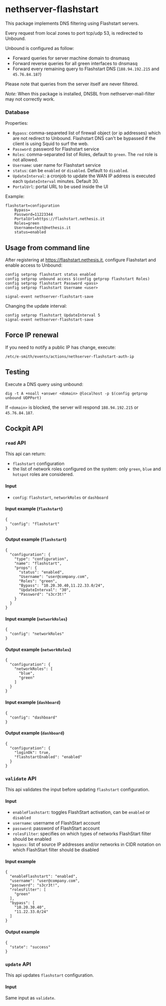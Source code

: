 # nethserver-flashstart

This package implements DNS filtering using Flashstart servers.

Every request from local zones to port tcp/udp 53, is redirected to Unbound.

Unbound is configured as follow:

- Forward queries for server machine domain to dnsmasq
- Forward reverse queries for all green interfaces to dnsmasq
- Forward every remaining query to Flashstart DNS (``188.94.192.215`` and ``45.76.84.187``)

Please note that queries from the server itself are never filtered.

*Note:* When this package is installed, DNSBL from nethserver-mail-filter may not correctly work.

### Database

Properties:
- ``Bypass``: comma-separeted list of firewall object (or ip addresses) which are not redirect to Unbound.
  Flashstart DNS can't be bypassed if the client is using Squid to surf the web.
- ``Password``: password for Flashstart service
- ``Roles``: comma-separated list of Roles, default to ``green``. The ``red`` role is not allowed.
- ``Username``: user name for Flashstart service
- ``status``: can be ``enabled`` or ``disabled``. Default to ``disabled``.
- ``UpdateInterval``: a cronjob to update the WAN IP address is executed each ``UpdateInterval`` minutes. Default 30.
- ``PortalUrl``: portal URL to be used inside the UI

Example:
```
flashstart=configuration
    Bypass=
    Password=11223344
    PortalUrl=https://flashstart.nethesis.it
    Roles=green
    Username=test@nethesis.it
    status=enabled

```


## Usage from command line

After registering at https://flashstart.nethesis.it,
configure Flashstart and enable access to Unbound:

```
config setprop flashstart status enabled
config setprop unbound access $(config getprop flashstart Roles)
config setprop flashstart Password <pass>
config setprop flashstart Username <user>

signal-event nethserver-flashstart-save
```

Changing the update interval:

```
config setprop flashstart UpdateInterval 5
signal-event nethserver-flashstart-save
```

## Force IP renewal

If you need to notify a public IP has change, execute:
```
/etc/e-smith/events/actions/nethserver-flashstart-auth-ip
```

## Testing

Execute a DNS query using unbound:

```
dig -t A +noall +answer <domain> @localhost -p $(config getprop unbound UDPPort)
```

If ``<domain>`` is blocked, the server will respond ``188.94.192.215`` or ``45.76.84.187``.

## Cockpit API

### `read` API

This api can return:

- `flashstart` configuration
- the list of network roles configured on the system: only `green`, `blue` and `hotspot` roles are considered.

#### Input

- `config`: `flashstart`, `networkRoles` or `dashboard`

#### Input example (`flashstart`)

```
{
  "config": "flashstart"
}
```

#### Output example (`flashstart`)
```
{
  "configuration": {
    "type": "configuration",
    "name": "flashstart",
    "props": {
      "status": "enabled",
      "Username": "user@company.com",
      "Roles": "green",
      "Bypass": "10.20.30.40,11.22.33.0/24",
      "UpdateInterval": "30",
      "Password": "s3cr3t!"
    }
  }
}
```

#### Input example (`networkRoles`)
```
{
  "config": "networkRoles"
}
```

#### Output example (`networkRoles`)
```
{
  "configuration": {
    "networkRoles": [
      "blue",
      "green"
    ]
  }
}
```

#### Input example (`dashboard`)

```
{
  "config": "dashboard"
}
```

#### Output example (`dashboard`)
```
{
  "configuration": {
    "loginOk": true,
    "flashstartEnabled": "enabled"
  }
}
```

### `validate` API

This api validates the input before updating `flashstart` configuration.

#### Input

- `enableFlashstart`: toggles FlashStart activation, can be `enabled` or `disabled`
- `username`: username of FlashStart account
- `password`: password of FlashStart account
- `rolesFilter`: specifies on which types of networks FlashStart filter should be enabled
- `bypass`: list of source IP addresses and/or networks in CIDR notation on which FlashStart filter should be disabled

#### Input example

```
{
  "enableFlashstart": "enabled",
  "username": "user@company.com",
  "password": "s3cr3t!",
  "rolesFilter": [
    "green"
  ],
  "bypass": [
    "10.20.30.40",
    "11.22.33.0/24"
  ]
}
```

#### Output example
```
{
  "state": "success"
}
```

### `update` API

This api updates `flashstart` configuration.

#### Input

Same input as `validate`.
